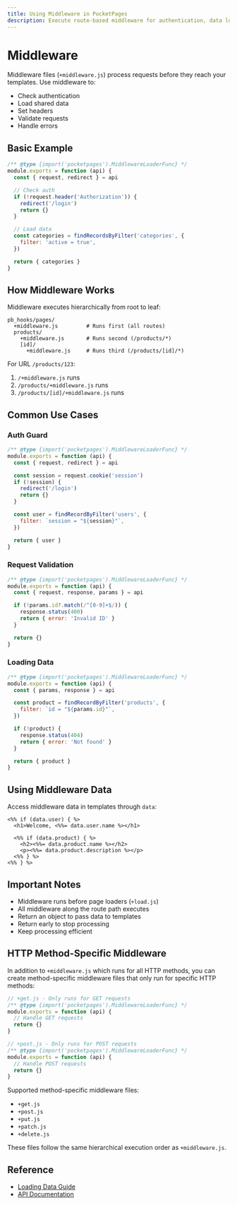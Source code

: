 ```yaml
---
title: Using Middleware in PocketPages
description: Execute route-based middleware for authentication, data loading, request processing, and more.
---
```


# Middleware

Middleware files (`+middleware.js`) process requests before they reach your templates. Use middleware to:

- Check authentication
- Load shared data
- Set headers
- Validate requests
- Handle errors

## Basic Example

```javascript
/** @type {import('pocketpages').MiddlewareLoaderFunc} */
module.exports = function (api) {
  const { request, redirect } = api

  // Check auth
  if (!request.header('Authorization')) {
    redirect('/login')
    return {}
  }

  // Load data
  const categories = findRecordsByFilter('categories', {
    filter: 'active = true',
  })

  return { categories }
}
```

## How Middleware Works

Middleware executes hierarchically from root to leaf:

```
pb_hooks/pages/
  +middleware.js         # Runs first (all routes)
  products/
    +middleware.js       # Runs second (/products/*)
    [id]/
      +middleware.js     # Runs third (/products/[id]/*)
```

For URL `/products/123`:

1. `/+middleware.js` runs
2. `/products/+middleware.js` runs
3. `/products/[id]/+middleware.js` runs

## Common Use Cases

### Auth Guard

```javascript
/** @type {import('pocketpages').MiddlewareLoaderFunc} */
module.exports = function (api) {
  const { request, redirect } = api

  const session = request.cookie('session')
  if (!session) {
    redirect('/login')
    return {}
  }

  const user = findRecordByFilter('users', {
    filter: `session = "${session}"`,
  })

  return { user }
}
```

### Request Validation

```javascript
/** @type {import('pocketpages').MiddlewareLoaderFunc} */
module.exports = function (api) {
  const { request, response, params } = api

  if (!params.id?.match(/^[0-9]+$/)) {
    response.status(400)
    return { error: 'Invalid ID' }
  }

  return {}
}
```

### Loading Data

```javascript
/** @type {import('pocketpages').MiddlewareLoaderFunc} */
module.exports = function (api) {
  const { params, response } = api

  const product = findRecordByFilter('products', {
    filter: `id = "${params.id}"`,
  })

  if (!product) {
    response.status(404)
    return { error: 'Not found' }
  }

  return { product }
}
```

## Using Middleware Data

Access middleware data in templates through `data`:

```ejs
<%% if (data.user) { %>
  <h1>Welcome, <%%= data.user.name %></h1>

  <%% if (data.product) { %>
    <h2><%%= data.product.name %></h2>
    <p><%%= data.product.description %></p>
  <%% } %>
<%% } %>
```

## Important Notes

- Middleware runs before page loaders (`+load.js`)
- All middleware along the route path executes
- Return an object to pass data to templates
- Return early to stop processing
- Keep processing efficient

## HTTP Method-Specific Middleware

In addition to `+middleware.js` which runs for all HTTP methods, you can create method-specific middleware files that only run for specific HTTP methods:

```javascript
// +get.js - Only runs for GET requests
/** @type {import('pocketpages').MiddlewareLoaderFunc} */
module.exports = function (api) {
  // Handle GET requests
  return {}
}

// +post.js - Only runs for POST requests
/** @type {import('pocketpages').MiddlewareLoaderFunc} */
module.exports = function (api) {
  // Handle POST requests
  return {}
}
```

Supported method-specific middleware files:

- `+get.js`
- `+post.js`
- `+put.js`
- `+patch.js`
- `+delete.js`

These files follow the same hierarchical execution order as `+middleware.js`.

## Reference

- [Loading Data Guide](/docs/loading-data)
- [API Documentation](/docs/context-api)
